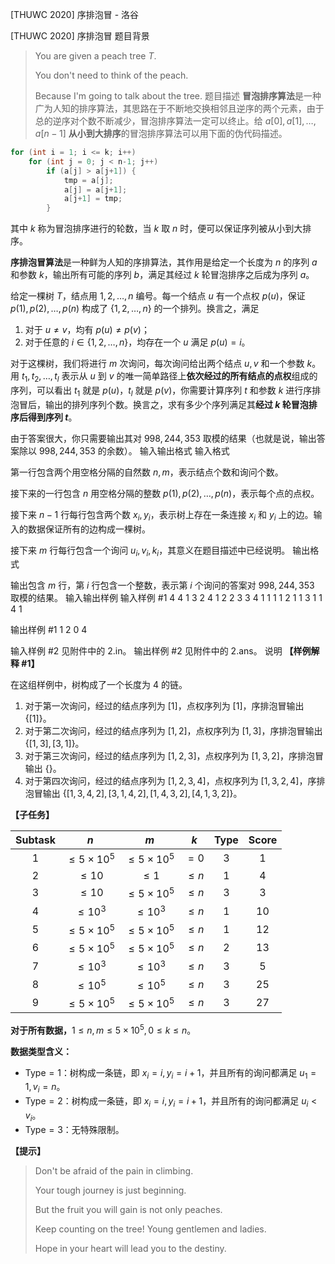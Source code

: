 



[THUWC 2020] 序排泡冒 - 洛谷














[THUWC 2020] 序排泡冒
题目背景
> You are given a peach tree $T$. 
>
> You don't need to think of the peach.
>
> Because I'm going to talk about the tree.
题目描述
**冒泡排序算法**是一种广为人知的排序算法，其思路在于不断地交换相邻且逆序的两个元素，由于总的逆序对个数不断减少，冒泡排序算法一定可以终止。给 $a[0], a[1], \dots, a[n-1]$ **从小到大排序**的冒泡排序算法可以用下面的伪代码描述。

```cpp
for (int i = 1; i <= k; i++)
    for (int j = 0; j < n-1; j++)
        if (a[j] > a[j+1]) {
            tmp = a[j];
            a[j] = a[j+1];
            a[j+1] = tmp;
        }
```

其中 $k$ 称为冒泡排序进行的轮数，当 $k$ 取 $n$ 时，便可以保证序列被从小到大排序。

**序排泡冒算法**是一种鲜为人知的序排算法，其作用是给定一个长度为 $n$ 的序列 $a$ 和参数 $k$，输出所有可能的序列 $b$，满足其经过 $k$ 轮冒泡排序之后成为序列 $a$。

给定一棵树 $T$，结点用 $1,2, \dots, n$ 编号。每一个结点 $u$ 有一个点权 $p(u)$，保证 $p(1), p(2), \dots, p(n)$ 构成了 $\{1,2,\dots,n\}$ 的一个排列。换言之，满足

1. 对于 $u\ne v$，均有 $p(u)\ne p(v)$；
2. 对于任意的 $i\in \{1, 2, \dots, n\}$，均存在一个 $u$ 满足 $p(u)=i$。

对于这棵树，我们将进行 $m$ 次询问，每次询问给出两个结点 $u, v$ 和一个参数 $k$。用 $t_1, t_2, \dots, t_l$ 表示从 $u$ 到 $v$ 的唯一简单路径上**依次经过的所有结点的点权**组成的序列，可以看出 $t_1$ 就是 $p(u)$，$t_l$ 就是 $p(v)$，你需要计算序列 $t$ 和参数 $k$ 进行序排泡冒后，输出的排列序列个数。换言之，求有多少个序列满足其**经过 $k$ 轮冒泡排序后得到序列 $t$**。

由于答案很大，你只需要输出其对 $998,244,353$ 取模的结果（也就是说，输出答案除以 $998,244,353$ 的余数）。
输入输出格式
输入格式

第一行包含两个用空格分隔的自然数 $n, m$，表示结点个数和询问个数。

接下来的一行包含 $n$ 用空格分隔的整数 $p(1), p(2), \dots, p(n)$，表示每个点的点权。

接下来 $n-1$ 行每行包含两个数 $x_i, y_i$，表示树上存在一条连接 $x_i$ 和 $y_i$ 上的边。输入的数据保证所有的边构成一棵树。

接下来 $m$ 行每行包含一个询问 $u_i, v_i, k_i$，其意义在题目描述中已经说明。
输出格式

输出包含 $m$ 行，第 $i$ 行包含一个整数，表示第 $i$ 个询问的答案对 $998,244,353$ 取模的结果。
输入输出样例
输入样例 #1
4 4
1 3 2 4
1 2
2 3
3 4
1 1 1
1 2 1
1 3 1
1 4 1

输出样例 #1
1
2
0
4

输入样例 #2
见附件中的 2.in。
输出样例 #2
见附件中的 2.ans。
说明
**【样例解释 #1】**

在这组样例中，树构成了一个长度为 $4$ 的链。

1. 对于第一次询问，经过的结点序列为 $[1]$，点权序列为 $[1]$，序排泡冒输出 $\{[1]\}$。
2. 对于第二次询问，经过的结点序列为 $[1,2]$，点权序列为 $[1,3]$，序排泡冒输出 $\{[1,3], [3,1]\}$。
3. 对于第三次询问，经过的结点序列为 $[1,2,3]$，点权序列为 $[1,3,2]$，序排泡冒输出 $\{\}$。
4. 对于第四次询问，经过的结点序列为 $[1,2,3,4]$，点权序列为 $[1,3,2,4]$，序排泡冒输出 $\{[1,3,4,2], [3,1,4,2], [1,4,3,2], [4,1,3,2]\}$。

**【子任务】**

|Subtask|$n$|$m$|$k$|Type|Score|
|:--:|:--:|:--:|:--:|:--:|:--:|
|$1$|$\le 5 \times 10^{5}$|$\le 5 \times 10^{5}$|$= 0$|$3$|$1$|
|$2$|$\le 10$|$\le 1$|$\le n$|$1$|$4$|
|$3$|$\le 10$|$\le 5 \times 10^{5}$|$\le n$|$3$|$3$|
|$4$|$\le 10^{3}$|$\le 10^{3}$|$\le n$|$1$|$10$|
|$5$|$\le 5 \times 10^{5}$|$\le 5 \times 10^{5}$|$\le n$|$1$|$12$|
|$6$|$\le 5 \times 10^{5}$|$\le 5 \times 10^{5}$|$\le n$|$2$|$13$|
|$7$|$\le 10^{3}$|$\le 10^{3}$|$\le n$|$3$|$5$|
|$8$|$\le 10^{5}$|$\le 10^{5}$|$\le n$|$3$|$25$|
|$9$|$\le 5 \times 10^{5}$|$\le 5 \times 10^{5}$|$\le n$|$3$|$27$|
 

**对于所有数据，**$1\le n,m\le 5\times 10^5, 0\le k\le n$。

**数据类型含义：**

- $\mathrm{Type}=1$：树构成一条链，即 $x_i = i,y_i=i+1$，并且所有的询问都满足 $u_1=1, v_i=n$。
- $\mathrm{Type}=2$：树构成一条链，即 $x_i = i,y_i=i+1$，并且所有的询问都满足 $u_i < v_i$。
- $\mathrm{Type} = 3$：无特殊限制。

**【提示】**

> Don't be afraid of the pain in climbing.
>
> Your tough journey is just beginning.
>
> But the fruit you will gain is not only peaches.
>
> Keep counting on the tree! Young gentlemen and ladies.
>
> Hope in your heart will lead you to the destiny.






